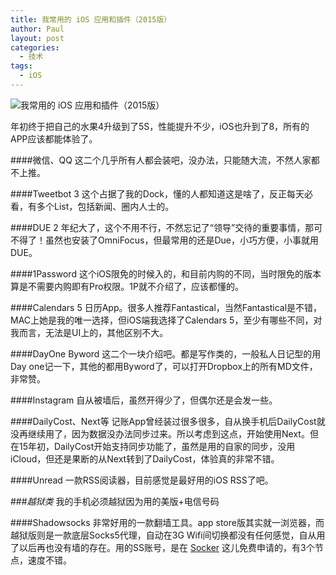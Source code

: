 ```yaml
---
title: 我常用的 iOS 应用和插件（2015版）
author: Paul
layout: post
categories:
  - 技术
tags:
  - iOS
--- 
```


![我常用的 iOS 应用和插件（2015版）](http://img.hz.mk/2015-0103/2015-ios-app.jpg)

年初终于把自己的水果4升级到了5S，性能提升不少，iOS也升到了8，所有的APP应该都能体验了。

####微信、QQ
这二个几乎所有人都会装吧，没办法，只能随大流，不然人家都不上推。

####Tweetbot 3
这个占据了我的Dock，懂的人都知道这是啥了，反正每天必看，有多个List，包括新闻、圈内人士的。

####DUE 2
年纪大了，这个不用不行，不然忘记了“领导”交待的重要事情，那可不得了！虽然也安装了OmniFocus，但最常用的还是Due，小巧方便，小事就用DUE。

####1Password
这个iOS限免的时候入的，和目前内购的不同，当时限免的版本算是不需要内购即有Pro权限。1P就不介绍了，应该都懂的。

####Calendars 5
日历App。很多人推荐Fantastical，当然Fantastical是不错，MAC上她是我的唯一选择，但iOS端我选择了Calendars 5，至少有哪些不同，对我而言，无法是UI上的，其他区别不大。

####DayOne Byword
这二个一块介绍吧。都是写作类的，一般私人日记型的用Day one记一下，其他的都用Byword了，可以打开Dropbox上的所有MD文件，非常赞。

####Instagram
自从被墙后，虽然开得少了，但偶尔还是会发一些。

####DailyCost、Next等
记账App曾经装过很多很多，自从换手机后DailyCost就没再继续用了，因为数据没办法同步过来。所以考虑到这点，开始使用Next。但在15年初，DailyCost开始支持同步功能了，虽然是用的自家的同步，没用iCloud，但还是果断的从Next转到了DailyCost，体验真的非常不错。

####Unread
一款RSS阅读器，目前感觉是最好用的iOS RSS了吧。

###*越狱类*
我的手机必须越狱因为用的美版+电信号码

####Shadowsocks
非常好用的一款翻墙工具。app store版其实就一浏览器，而越狱版则是一款底层Socks5代理，自动在3G Wifi间切换都没有任何感觉，自从用了以后再也没有墙的存在。用的SS账号，是在 [Socker](http://www.socker.ga/) 这儿免费申请的，有3个节点，速度不错。
